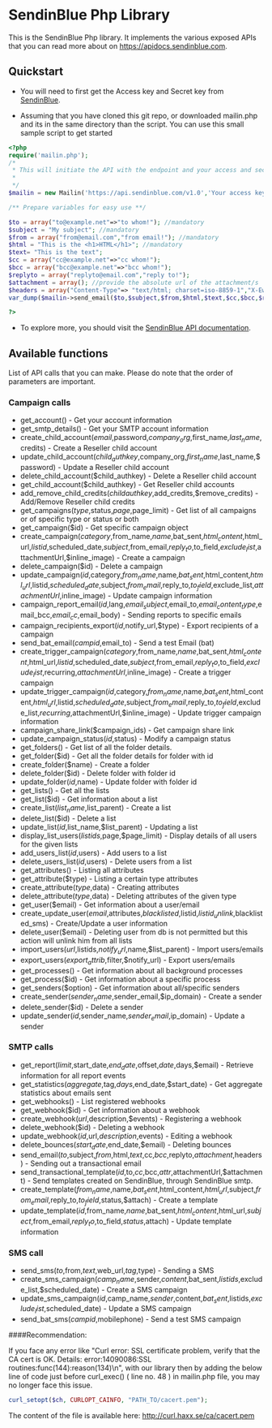 # SendinBlue Php Library

This is the SendinBlue Php library. It implements the various exposed APIs that you can read more about on https://apidocs.sendinblue.com.


## Quickstart

 * You will need to first get the Access key and Secret key from [SendinBlue](https://www.sendinblue.com).

 * Assuming that you have cloned this git repo, or downloaded mailin.php and its in the same directory than the script. You can use this small sample script to get started

```PHP
<?php
require('mailin.php');
/*
 * This will initiate the API with the endpoint and your access and secret key.
 *
 */
$mailin = new Mailin('https://api.sendinblue.com/v1.0','Your access key','Your secret key');  

/** Prepare variables for easy use **/ 

$to = array("to@example.net"=>"to whom!"); //mandatory
$subject = "My subject"; //mandatory
$from = array("from@email.com","from email!"); //mandatory
$html = "This is the <h1>HTML</h1>"; //mandatory
$text= "This is the text";
$cc = array("cc@example.net"=>"cc whom!"); 
$bcc = array("bcc@example.net"=>"bcc whom!");
$replyto = array("replyto@email.com","reply to!"); 
$attachment = array(); //provide the absolute url of the attachment/s 
$headers = array("Content-Type"=> "text/html; charset=iso-8859-1","X-Ewiufkdsjfhn"=> "hello","X-Custom" => "Custom");
var_dump($mailin->send_email($to,$subject,$from,$html,$text,$cc,$bcc,$replyto,$attachment,$headers));

?>
```

 * To explore more, you should visit the [SendinBlue API documentation](https://apidocs.sendinblue.com).

## Available functions

List of API calls that you can make. Please do note that the order of parameters are important.

### Campaign calls

 * get_account() - Get your account information
 * get_smtp_details() - Get your SMTP account information
 * create_child_account($email,$password,$company_org,$first_name,$last_name,$credits) - Create a Reseller child account
 * update_child_account($child_authkey,$company_org,$first_name,$last_name,$password) - Update a Reseller child account
 * delete_child_account($child_authkey) - Delete a Reseller child account
 * get_child_account($child_authkey) - Get Reseller child accounts
 * add_remove_child_credits($childauthkey,$add_credits,$remove_credits) - Add/Remove Reseller child credits
 * get_campaigns($type,$status,$page,$page_limit) - Get list of all campaigns or of specific type or status or both
 * get_campaign($id) - Get specific campaign object
 * create_campaign($category,$from_name,$name,$bat_sent,$html_content,$html_url,$listid,$scheduled_date,$subject,$from_email,$reply_to,$to_field,$exclude_list,$attachmentUrl,$inline_image) - Create a campaign
 * delete_campaign($id) - Delete a campaign
 * update_campaign($id,$category,$from_name,$name,$bat_sent,$html_content,$html_url,$listid,$scheduled_date,$subject,$from_email,$reply_to,$to_field,$exclude_list,$attachmentUrl,$inline_image) - Update campaign information
 * campaign_report_email($id,$lang,$email_subject,$email_to,$email_content_type,$email_bcc,$email_cc,$email_body) - Sending reports to specific emails
 * campaign_recipients_export($id,$notify_url,$type) - Export recipients of a campaign
 * send_bat_email($campid,$email_to) - Send a test Email (bat)
 * create_trigger_campaign($category,$from_name,$name,$bat_sent,$html_content,$html_url,$listid,$scheduled_date,$subject,$from_email,$reply_to,$to_field,$exclude_list,$recurring,$attachmentUrl,$inline_image) - Create a trigger campaign
 * update_trigger_campaign($id,$category,$from_name,$name,$bat_sent,$html_content,$html_url,$listid,$scheduled_date,$subject,$from_email,$reply_to,$to_field,$exclude_list,$recurring,$attachmentUrl,$inline_image) - Update trigger campaign information
 * campaign_share_link($campaign_ids) - Get campaign share link
 * update_campaign_status($id,$status) - Modify a campaign status
 * get_folders() - Get list of all the folder details.
 * get_folder($id) - Get all the folder details for folder with id <id>
 * create_folder($name) - Create a folder
 * delete_folder($id) - Delete folder with folder id <id>
 * update_folder($id,$name) - Update folder with folder id <id>
 * get_lists() - Get all the lists
 * get_list($id) - Get information about a list
 * create_list($list_name,$list_parent) - Create a list
 * delete_list($id) - Delete a list
 * update_list($id,$list_name,$list_parent) - Updating a list
 * display_list_users($listids,$page,$page_limit) - Display details of all users for the given lists
 * add_users_list($id,$users) - Add users to a list
 * delete_users_list($id,$users) - Delete users from a list
 * get_attributes() - Listing all attributes
 * get_attribute($type) - Listing a certain type attributes
 * create_attribute($type,$data) - Creating attributes
 * delete_attribute($type,$data) - Deleting attributes of the given type
 * get_user($email) - Get information about a user/email
 * create_update_user($email,$attributes,$blacklisted,$listid,$listid_unlink,$blacklisted_sms) - Create/Update a user information
 * delete_user($email) - Deleting user from db is not permitted but this action will unlink him from all lists
 * import_users($url,$listids,$notify_url,$name,$list_parent) - Import users/emails
 * export_users($export_attrib,$filter,$notify_url) - Export users/emails
 * get_processes() - Get information about all background processes
 * get_process($id) - Get information about a specific process
 * get_senders($option) - Get information about all/specific senders
 * create_sender($sender_name,$sender_email,$ip_domain) - Create a sender
 * delete_sender($id) - Delete a sender
 * update_sender($id,$sender_name,$sender_email,$ip_domain) - Update a sender

### SMTP calls

 * get_report($limit,$start_date,$end_date,$offset,$date,$days,$email) - Retrieve information for all report events
 * get_statistics($aggregate,$tag,$days,$end_date,$start_date) - Get aggregate statistics about emails sent
 * get_webhooks() - List registered webhooks
 * get_webhook($id) - Get information about a webhook
 * create_webhook($url,$description,$events) - Registering a webhook
 * delete_webhook($id) - Deleting a webhook
 * update_webhook($id,$url,$description,$events) - Editing a webhook
 * delete_bounces($start_date,$end_date,$email) - Deleting bounces
 * send_email($to,$subject,$from,$html,$text,$cc,$bcc,$replyto,$attachment,$headers) - Sending out a transactional email
 * send_transactional_template($id,$to,$cc,$bcc,$attr,$attachmentUrl,$attachment) - Send templates created on SendinBlue, through SendinBlue smtp.
 * create_template($from_name,$name,$bat_sent,$html_content,$html_url,$subject,$from_email,$reply_to,$to_field,$status,$attach) - Create a template 
 * update_template($id,$from_name,$name,$bat_sent,$html_content,$html_url,$subject,$from_email,$reply_to,$to_field,$status,$attach) - Update template information

### SMS call

 * send_sms($to,$from,$text,$web_url,$tag,$type) - Sending a SMS
 * create_sms_campaign($camp_name,$sender,$content,$bat_sent,$listids,$exclude_list,$scheduled_date) - Create a SMS campaign
 * update_sms_campaign($id,$camp_name,$sender,$content,$bat_sent,$listids,$exclude_list,$scheduled_date) - Update a SMS campaign
 * send_bat_sms($campid,$mobilephone) - Send a test SMS campaign

####Recommendation:

If you face any error like "Curl error: SSL certificate problem, verify that the CA cert is OK. Details: error:14090086:SSL routines:func(144):reason(134)\n", with our library then by adding the below line of code just before curl_exec() ( line no. 48 ) in mailin.php file, you may no longer face this issue.
```PHP
curl_setopt($ch, CURLOPT_CAINFO, "PATH_TO/cacert.pem");
```
The content of the file is available here: http://curl.haxx.se/ca/cacert.pem